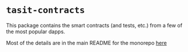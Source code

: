 # `tasit-contracts`

This package contains the smart contracts (and tests, etc.) from a few of the most popular dapps.

Most of the details are in the main README for the monorepo [here](https://github.com/tasitlabs/TasitSDK/blob/develop/README.md)
